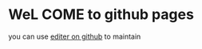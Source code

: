 # WeL COME to github pages

you can use [editer on github](https://github.com/shawnajean/Sreedharbanagari.github.io/edit/master/index.md) to maintain
